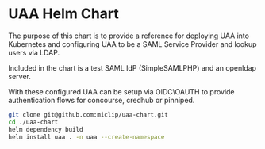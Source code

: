 # UAA Helm Chart

The purpose of this chart is to provide a reference for deploying UAA into Kubernetes and configuring UAA to be a SAML Service Provider and lookup users via LDAP. 

Included in the chart is a test SAML IdP (SimpleSAMLPHP) and an openldap server. 

With these configured UAA can be setup via OIDC\OAUTH to provide authentication flows for concourse, credhub or pinniped. 

~~~sh 
git clone git@github.com:miclip/uaa-chart.git
cd ./uaa-chart 
helm dependency build  
helm install uaa . -n uaa --create-namespace
~~~
